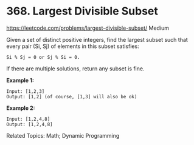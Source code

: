 # 368. Largest Divisible Subset
<https://leetcode.com/problems/largest-divisible-subset/>
Medium

Given a set of distinct positive integers, find the largest subset such that every pair (Si, Sj) of elements in this subset satisfies:

    Si % Sj = 0 or Sj % Si = 0.

If there are multiple solutions, return any subset is fine.

**Example 1:**

    Input: [1,2,3]
    Output: [1,2] (of course, [1,3] will also be ok)

**Example 2:**

    Input: [1,2,4,8]
    Output: [1,2,4,8]

Related Topics: Math; Dynamic Programming